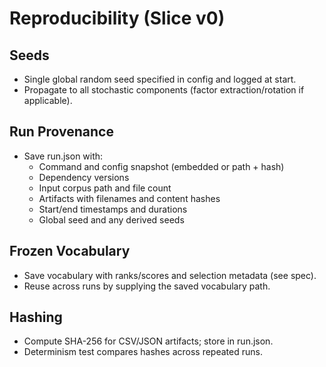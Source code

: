 # Reproducibility (Slice v0)

## Seeds
- Single global random seed specified in config and logged at start.
- Propagate to all stochastic components (factor extraction/rotation if applicable).

## Run Provenance
- Save run.json with:
    - Command and config snapshot (embedded or path + hash)
    - Dependency versions
    - Input corpus path and file count
    - Artifacts with filenames and content hashes
    - Start/end timestamps and durations
    - Global seed and any derived seeds

## Frozen Vocabulary
- Save vocabulary with ranks/scores and selection metadata (see spec).
- Reuse across runs by supplying the saved vocabulary path.

## Hashing
- Compute SHA-256 for CSV/JSON artifacts; store in run.json.
- Determinism test compares hashes across repeated runs.